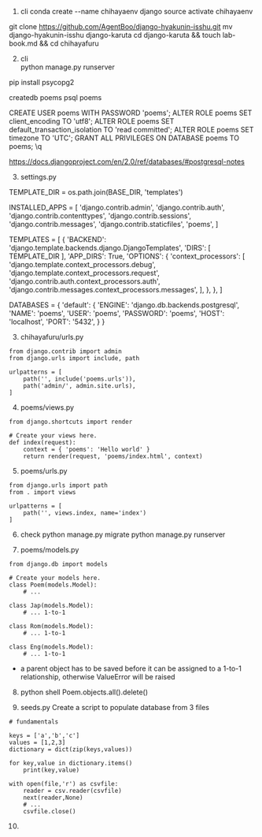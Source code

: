 1. cli 
conda create --name chihayaenv django 
source activate chihayaenv 

git clone https://github.com/AgentBoo/django-hyakunin-isshu.git
mv django-hyakunin-isshu django-karuta 
cd django-karuta && touch lab-book.md && cd chihayafuru 


2. cli  
python manage.py runserver

pip install psycopg2 

createdb poems 
psql poems 

CREATE USER poems WITH PASSWORD 'poems';
ALTER ROLE poems SET client_encoding TO 'utf8';
ALTER ROLE poems SET default_transaction_isolation TO 'read committed';
ALTER ROLE poems SET timezone TO 'UTC';
GRANT ALL PRIVILEGES ON DATABASE poems TO poems;
\q 

https://docs.djangoproject.com/en/2.0/ref/databases/#postgresql-notes


3. settings.py 

TEMPLATE_DIR = os.path.join(BASE_DIR, 'templates')

INSTALLED_APPS = [
    'django.contrib.admin',
    'django.contrib.auth',
    'django.contrib.contenttypes',
    'django.contrib.sessions',
    'django.contrib.messages',
    'django.contrib.staticfiles',
    'poems',
]

TEMPLATES = [
    {
        'BACKEND': 'django.template.backends.django.DjangoTemplates',
        'DIRS': [ TEMPLATE_DIR ],
        'APP_DIRS': True,
        'OPTIONS': {
            'context_processors': [
                'django.template.context_processors.debug',
                'django.template.context_processors.request',
                'django.contrib.auth.context_processors.auth',
                'django.contrib.messages.context_processors.messages',
            ],
        },
    },
]

DATABASES = {
    'default': {
        'ENGINE': 'django.db.backends.postgresql',
        'NAME': 'poems',
        'USER': 'poems',
        'PASSWORD': 'poems',
        'HOST': 'localhost',
        'PORT': '5432',
    }
}



3. chihayafuru/urls.py 
```
from django.contrib import admin
from django.urls import include, path

urlpatterns = [
	path('', include('poems.urls')),
    path('admin/', admin.site.urls),
]
```

4. poems/views.py 
```
from django.shortcuts import render

# Create your views here.
def index(request):
	context = { 'poems': 'Hello world' }
	return render(request, 'poems/index.html', context)
```

5. poems/urls.py 
``` 
from django.urls import path 
from . import views 

urlpatterns = [
	path('', views.index, name='index')	
] 
```

6. check 
python manage.py migrate 
python manage.py runserver 


7. poems/models.py 
``` 
from django.db import models

# Create your models here.
class Poem(models.Model):
	# ... 

class Jap(models.Model):
	# ... 1-to-1 

class Rom(models.Model):
	# ... 1-to-1

class Eng(models.Model):
	# ... 1-to-1
``` 

* a parent object has to be saved before it can be assigned to a 1-to-1 relationship, otherwise ValueError will be raised 


8. python shell 
Poem.objects.all().delete()


9. seeds.py 
Create a script to populate database from 3 files 
```
# fundamentals 

keys = ['a','b','c']
values = [1,2,3]
dictionary = dict(zip(keys,values))

for key,value in dictionary.items()
    print(key,value)

with open(file,'r') as csvfile:
    reader = csv.reader(csvfile)
    next(reader,None)
    # ...
    csvfile.close()
```

10. 